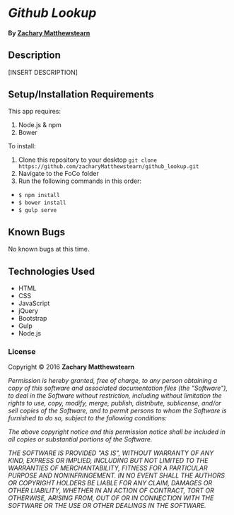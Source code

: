 # _Github Lookup_

#### By [**Zachary Matthewstearn**](https://github.com/zacharyMatthewstearn)

## Description

[INSERT DESCRIPTION]

## Setup/Installation Requirements

This app requires:

1. Node.js & npm
2. Bower

To install:

1. Clone this repository to your desktop `git clone https://github.com/zacharyMatthewstearn/github_lookup.git`
2. Navigate to the FoCo folder
3. Run the following commands in this order:
  * `$ npm install`
  * `$ bower install`
  * `$ gulp serve`

## Known Bugs

No known bugs at this time.

## Technologies Used

* HTML
* CSS
* JavaScript
* jQuery
* Bootstrap
* Gulp
* Node.js

### License

Copyright &copy; 2016 **Zachary Matthewstearn**

_Permission is hereby granted, free of charge, to any person obtaining a copy of this software and associated documentation files (the "Software"), to deal in the Software without restriction, including without limitation the rights to use, copy, modify, merge, publish, distribute, sublicense, and/or sell copies of the Software, and to permit persons to whom the Software is furnished to do so, subject to the following conditions:_

_The above copyright notice and this permission notice shall be included in all copies or substantial portions of the Software._

_THE SOFTWARE IS PROVIDED "AS IS", WITHOUT WARRANTY OF ANY KIND, EXPRESS OR IMPLIED, INCLUDING BUT NOT LIMITED TO THE WARRANTIES OF MERCHANTABILITY, FITNESS FOR A PARTICULAR PURPOSE AND NONINFRINGEMENT. IN NO EVENT SHALL THE AUTHORS OR COPYRIGHT HOLDERS BE LIABLE FOR ANY CLAIM, DAMAGES OR OTHER LIABILITY, WHETHER IN AN ACTION OF CONTRACT, TORT OR OTHERWISE, ARISING FROM, OUT OF OR IN CONNECTION WITH THE SOFTWARE OR THE USE OR OTHER DEALINGS IN THE SOFTWARE._
